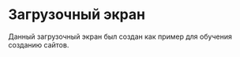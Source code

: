 Загрузочный экран
==================

Данный загрузочный экран был создан как пример для обучения созданию сайтов.

